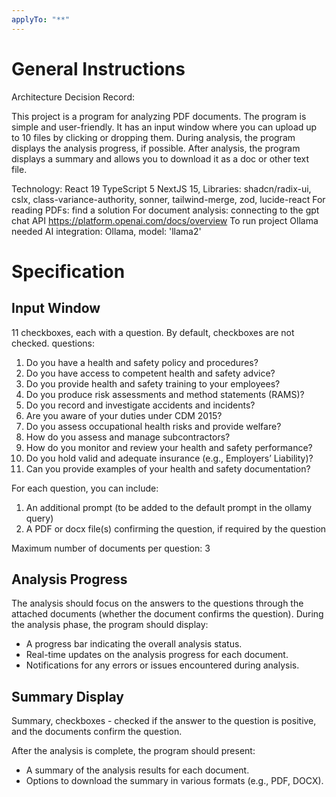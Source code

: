 ```yaml
---
applyTo: "**"
---
```


# General Instructions

Architecture Decision Record:

This project is a program for analyzing PDF documents. The program is simple and user-friendly. It has an input window where you can upload up to 10 files by clicking or dropping them. During analysis, the program displays the analysis progress, if possible. After analysis, the program displays a summary and allows you to download it as a doc or other text file.

Technology: React 19 TypeScript 5 NextJS 15,
Libraries: shadcn/radix-ui, cslx, class-variance-authority, sonner, tailwind-merge, zod, lucide-react
For reading PDFs: find a solution
For document analysis: connecting to the gpt chat API https://platform.openai.com/docs/overview
To run project Ollama needed
AI integration: Ollama, model: 'llama2'

# Specification

## Input Window

11 checkboxes, each with a question. By default, checkboxes are not checked. questions:

1. Do you have a health and safety policy and procedures?
2. Do you have access to competent health and safety advice?
3. Do you provide health and safety training to your employees?
4. Do you produce risk assessments and method statements (RAMS)?
5. Do you record and investigate accidents and incidents?
6. Are you aware of your duties under CDM 2015?
7. Do you assess occupational health risks and provide welfare?
8. How do you assess and manage subcontractors?
9. How do you monitor and review your health and safety performance?
10. Do you hold valid and adequate insurance (e.g., Employers’ Liability)?
11. Can you provide examples of your health and safety documentation?

For each question, you can include:

1. An additional prompt (to be added to the default prompt in the ollamy query)
2. A PDF or docx file(s) confirming the question, if required by the question

Maximum number of documents per question: 3

## Analysis Progress

The analysis should focus on the answers to the questions through the attached documents (whether the document confirms the question).
During the analysis phase, the program should display:

- A progress bar indicating the overall analysis status.
- Real-time updates on the analysis progress for each document.
- Notifications for any errors or issues encountered during analysis.

## Summary Display

Summary, checkboxes - checked if the answer to the question is positive, and the documents confirm the question.

After the analysis is complete, the program should present:

- A summary of the analysis results for each document.
- Options to download the summary in various formats (e.g., PDF, DOCX).
